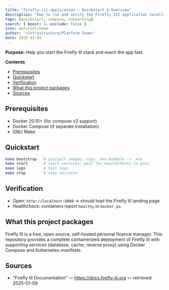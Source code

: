 ```yaml
---
title: "firefly-iii-application — Quickstart & Overview"
description: "How to run and verify the Firefly III application locally using Make + Compose."
tags: [quickstart, compose, onboarding]
search: { boost: 4, exclude: false }
icon: material/home
author: "<Infrastructure/Platform Team>"
date: 2025-01-09
---
```


**Purpose:** Help you start the Firefly III stack and reach the app fast.

**Contents**
- [Prerequisites](#prerequisites)
- [Quickstart](#quickstart)
- [Verification](#verification)
- [What this project packages](#what-this-project-packages)
- [Sources](#sources)

## Prerequisites
- Docker 20.10+ (for compose v2 support)
- Docker Compose (if separate installation)
- GNU Make

## Quickstart
```bash
make bootstrap   # pin/pull images, copy .env.example -> .env
make start       # start services; wait for healthchecks to pass
make logs        # tail logs
make stop        # stop services
```

## Verification

* Open: `http://localhost:8080` → should load the Firefly III landing page.
* Healthcheck: containers report `healthy` in `docker ps`.

## What this project packages

Firefly III is a free, open source, self-hosted personal finance manager. This repository provides a complete containerized deployment of Firefly III with supporting services (database, cache, reverse proxy) using Docker Compose and Kubernetes manifests.

## Sources

* "Firefly III Documentation" — https://docs.firefly-iii.org — retrieved 2025-01-09

<!-- ai-docs-metadata
{
  "last_audit": "2025-01-09",
  "fingerprints": {
    "sources": {
      "https://docs.firefly-iii.org": ""
    },
    "sections": {
      "quickstart": "",
      "verification": ""
    }
  }
}
-->